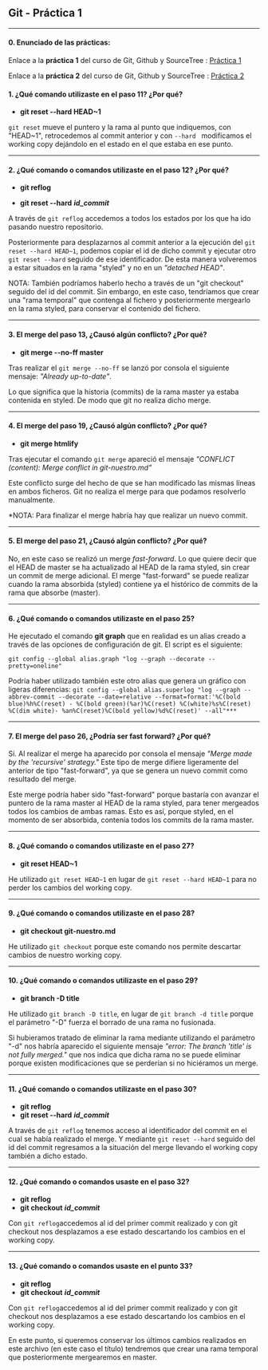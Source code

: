 ## Git - Práctica 1
---
#### 0. Enunciado de las prácticas:
Enlace a la **práctica 1** del curso de Git, Github y SourceTree : [Práctica 1](https://github.com/agdwm/01_GIT_Entrega/practica_1_curso_de_git_gitHub_y_sourcetree.pdf)

Enlace a la **práctica 2** del curso de Git, Github y SourceTree : [Práctica 2](https://github.com/agdwm/01_GIT_Entrega/practica_2_curso_de_git_gitHub_y_sourcetree.pdf)

#### 1. ¿Qué comando utilizaste en el paso 11? ¿Por qué?
* **git reset --hard HEAD~1**

`git reset` mueve el puntero y la rama al punto que indiquemos, con "HEAD~1", retrocedemos al commit anterior y con `--hard ` modificamos el working copy dejándolo en el estado en el que estaba en ese punto.

***
#### 2. ¿Qué comando o comandos utilizaste en el paso 12? ¿Por qué?
* **git reflog**

* **git reset --hard** ***id_commit***

A través de `git reflog` accedemos a todos los estados por los que ha ido pasando nuestro repositorio.

Posteriormente para desplazarnos al commit anterior a la ejecución del `git reset --hard HEAD~1`, podemos copiar el id de dicho commit y ejecutar otro `git reset --hard` seguido de ese identificador. De esta manera volveremos a estar situados en la rama "styled" y no en un *"detached HEAD"*.

NOTA: También podríamos haberlo hecho a través de un "git checkout" seguido del id del commit. Sin embargo, en este caso, tendríamos que crear una "rama temporal" que contenga al fichero y posteriormente mergearlo en la rama styled, para conservar el contenido del fichero.

***
#### 3. El merge del paso 13, ¿Causó algún conflicto? ¿Por qué?
* **git merge --no-ff master**

Tras realizar el `git merge --no-ff` se lanzó por consola el siguiente mensaje: *"Already up-to-date"*.

Lo que significa que la historia (commits) de la rama master ya estaba contenida en styled. De modo que git no realiza dicho merge.

***
#### 4. El merge del paso 19, ¿Causó algún conflicto? ¿Por qué?
* **git merge htmlify**

Tras ejecutar el comando `git merge` apareció el mensaje *"CONFLICT (content): Merge conflict in git-nuestro.md"* 

Este conflicto surge del hecho de que se han modificado las mismas líneas en ambos ficheros. Git no realiza el merge para que podamos resolverlo manualmente.

*NOTA: Para finalizar el merge habría hay que realizar un nuevo commit.

***
#### 5. El merge del paso 21, ¿Causó algún conflicto? ¿Por qué?

No, en este caso se realizó un merge *fast-forward*. Lo que quiere decir que el HEAD de master se ha actualizado al HEAD de la rama styled, sin crear un commit de merge adicional. El merge "fast-forward" se puede realizar cuando la rama absorbida (styled) contiene ya el histórico de commits de la rama que absorbe (master). 

***
#### 6. ¿Qué comando o comandos utilizaste en el paso 25?
He ejecutado el comando **git graph** que en realidad es un alias creado a través de las opciones de configuración de git. El script es el siguiente:

`git config --global alias.graph "log --graph --decorate --pretty=oneline"`

Podría haber utilizado también este otro alias que genera un gráfico con ligeras diferencias: 
`git config --global alias.superlog "log --graph --abbrev-commit --decorate --date=relative --format=format:'%C(bold blue)%h%C(reset) - %C(bold green)(%ar)%C(reset) %C(white)%s%C(reset) %C(dim white)- %an%C(reset)%C(bold yellow)%d%C(reset)' --all"***`

***
#### 7. El merge del paso 26, ¿Podría ser fast forward? ¿Por qué?
Sí. Al realizar el merge ha aparecido por consola el mensaje *"Merge made by the 'recursive' strategy."*
Este tipo de merge difiere ligeramente del anterior de tipo "fast-forward", ya que se genera un nuevo commit como resultado del merge.

Este merge podría haber sido "fast-forward" porque bastaría con avanzar el puntero de la rama master al HEAD de la rama styled, para tener mergeados todos los cambios de ambas ramas. Esto es así, porque styled, en el momento de ser absorbida, contenía todos los commits de la rama master.

***
#### 8. ¿Qué comando o comandos utilizaste en el paso 27?
* **git reset HEAD~1**

He utilizado `git reset HEAD~1` en lugar de `git reset --hard HEAD~1` para no perder los cambios del working copy.

***
#### 9. ¿Qué comando o comandos utilizaste en el paso 28?
* **git checkout git-nuestro.md**

He utilizado `git checkout` porque este comando nos permite descartar cambios de nuestro working copy.

***
#### 10. ¿Qué comando o comandos utilizaste en el paso 29?
* **git branch -D title**

He utilizado `git branch -D title`, en lugar de `git branch -d title` porque el parámetro "-D" fuerza el borrado de una rama no fusionada.

Si hubieramos tratado de eliminar la rama mediante utilizando el parámetro "-d" nos habría aparecido el siguiente mensaje *"error: The branch 'title' is not fully merged."* que nos indica que dicha rama no se puede eliminar porque existen modificaciones que se perderían si no hiciéramos un merge. 

***
#### 11. ¿Qué comando o comandos utilizaste en el paso 30?
* **git reflog**
* **git reset --hard** ***id_commit***

A través de `git reflog` tenemos acceso al identificador del commit en el cual se había realizado el merge. Y mediante `git reset --hard` seguido del id del commit regresamos a la situación del merge llevando el working copy también a dicho estado. 

***
#### 12. ¿Qué comando o comandos usaste en el paso 32?
* **git reflog**
* **git checkout** ***id_commit***

Con `git reflog`accedemos al id del primer commit realizado y con git checkout nos desplazamos a ese estado descartando los cambios en el working copy.

***
#### 13. ¿Qué comando o comandos usaste en el punto 33?
* **git reflog**
* **git checkout** ***id_commit***

Con `git reflog`accedemos al id del primer commit realizado y con git checkout nos desplazamos a ese estado descartando los cambios en el working copy.

En este punto, si queremos conservar los últimos cambios realizados en este archivo (en este caso el título) tendremos que crear una rama temporal que posteriormente mergearemos en master.
